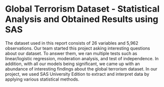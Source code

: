 # Global Terrorism Dataset - Statistical Analysis and  Obtained Results using SAS
The dataset used in this report consists of 26 variables and 5,962 observations. Our team started this project asking interesting questions about our dataset. To answer them, we ran multiple tests such as linear/logistic regression, moderation analysis, and test of independence. In addition, with all our models being significant, we came up with an abundance of interesting findings about the global terrorism dataset. In our project, we used SAS University Edition to extract and interpret data by applying various statistical methods.
